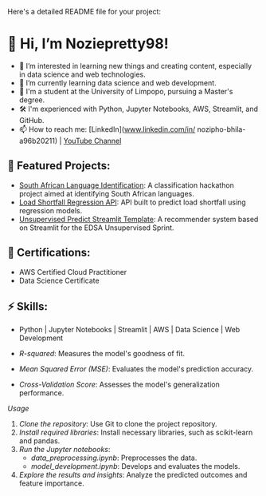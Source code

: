 Here's a detailed README file for your project:

# 👋 Hi, I’m Noziepretty98!
- 👀 I’m interested in learning new things and creating content, especially in data science and web technologies.
- 🌱 I’m currently learning data science and web development.
- 💼 I'm a student at the University of Limpopo, pursuing a Master's degree.
- 🛠 I'm experienced with Python, Jupyter Notebooks, AWS, Streamlit, and GitHub.
- 📫 How to reach me: [LinkedIn](www.linkedin.com/in/
nozipho-bhila-a96b20211) | [YouTube Channel](UC5qUQ7H7DO18VyNo2fRIxEw)

## 🌟 Featured Projects:
- [South African Language Identification](link-to-repo): A classification hackathon project aimed at identifying South African languages.
- [Load Shortfall Regression API](link-to-repo): API built to predict load shortfall using regression models.
- [Unsupervised Predict Streamlit Template](link-to-repo): A recommender system based on Streamlit for the EDSA Unsupervised Sprint.

## 🏅 Certifications:
- AWS Certified Cloud Practitioner
- Data Science Certificate

## ⚡ Skills:
- Python | Jupyter Notebooks | Streamlit | AWS | Data Science | Web Development


- *R-squared*: Measures the model's goodness of fit.
- *Mean Squared Error (MSE)*: Evaluates the model's prediction accuracy.
- *Cross-Validation Score*: Assesses the model's generalization performance.

*Usage*

1. *Clone the repository*: Use Git to clone the project repository.
2. *Install required libraries*: Install necessary libraries, such as scikit-learn and pandas.
3. *Run the Jupyter notebooks*:
    - *data_preprocessing.ipynb*: Preprocesses the data.
    - *model_development.ipynb*: Develops and evaluates the models.
4. *Explore the results and insights*: Analyze the predicted outcomes and feature importance.
